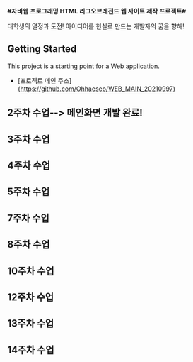 **#자바웹 프로그래밍 HTML 리그오브레전드 웹 사이트 제작 프로젝트#**

대학생의 열정과 도전! 아이디어를 현실로 만드는 개발자의 꿈을 향해!

## Getting Started

This project is a starting point for a Web application.
- [프로젝트 메인 주소] (https://github.com/Ohhaeseo/WEB_MAIN_20210997)

## 2주차 수업--> 메인화면 개발 완료!
## 3주차 수업
## 4주차 수업
## 5주차 수업
## 7주차 수업
## 8주차 수업
## 10주차 수업
## 12주차 수업
## 13주차 수업
## 14주차 수업
